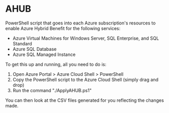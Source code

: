 # AHUB
PowerShell script that goes into each Azure subscription's resources to enable Azure Hybrid Benefit for the following services:
- Azure Virtual Machines for Windows Server, SQL Enterprise, and SQL Standard
- Azure SQL Database
- Azure SQL Managed Instance

To get this up and running, all you need to do is:
1. Open Azure Portal > Azure Cloud Shell > PowerShell 
2. Copy the PowerShell script to the Azure Cloud Shell (simply drag and drop)
3. Run the command "./ApplyAHUB.ps1"

You can then look at the CSV files generated for you reflecting the changes made.
